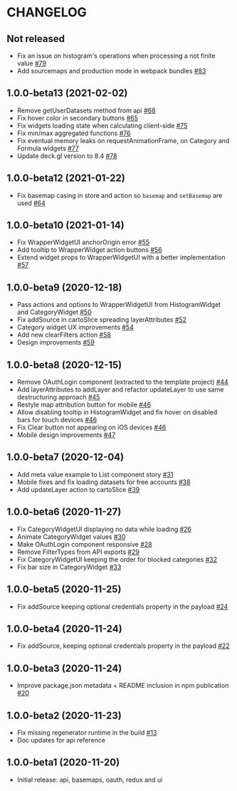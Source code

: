# CHANGELOG

## Not released

- Fix an issue on histogram's operations when processing a not finite value [#79](https://github.com/CartoDB/carto-react-lib/pull/79)
- Add sourcemaps and production mode in webpack bundles [#83](https://github.com/CartoDB/carto-react-lib/pull/83)

## 1.0.0-beta13 (2021-02-02)

- Remove getUserDatasets method from api [#68](https://github.com/CartoDB/carto-react-lib/pull/68)
- Fix hover color in secondary buttons [#65](https://github.com/CartoDB/carto-react-lib/pull/65)
- Fix widgets loading state when calculating client-side [#75](https://github.com/CartoDB/carto-react-lib/pull/75)
- Fix min/max aggregated functions [#76](https://github.com/CartoDB/carto-react-lib/pull/76)
- Fix eventual memory leaks on requestAnimationFrame, on Category and Formula widgets [#77](https://github.com/CartoDB/carto-react-lib/pull/77)
- Update deck.gl version to 8.4 [#78](https://github.com/CartoDB/carto-react-lib/pull/78)

## 1.0.0-beta12 (2021-01-22)

- Fix basemap casing in store and action so `basemap` and `setBasemap` are used [#64](https://github.com/CartoDB/carto-react-lib/pull/64)

## 1.0.0-beta10 (2021-01-14)

- Fix WrapperWidgetUI anchorOrigin error [#55](https://github.com/CartoDB/carto-react-lib/pull/55)
- Add tooltip to WrapperWidget action buttons [#56](https://github.com/CartoDB/carto-react-lib/pull/56)
- Extend widget props to WrapperWidgetUI with a better implementation [#57](https://github.com/CartoDB/carto-react-lib/pull/57)

## 1.0.0-beta9 (2020-12-18)

- Pass actions and options to WrapperWidgetUI from HistogramWidget and CategoryWidget [#50](https://github.com/CartoDB/carto-react-lib/pull/50)
- Fix addSource in cartoSlice spreading layerAttributes [#52](https://github.com/CartoDB/carto-react-lib/pull/52)
- Category widget UX improvements [#54](https://github.com/CartoDB/carto-react-lib/pull/54)
- Add new clearFilters action [#58](https://github.com/CartoDB/carto-react-lib/pull/58)
- Design improvements [#59](https://github.com/CartoDB/carto-react-lib/pull/59)

## 1.0.0-beta8 (2020-12-15)

- Remove OAuthLogin component (extracted to the template project) [#44](https://github.com/CartoDB/carto-react-lib/pull/44)
- Add layerAttributes to addLayer and refactor updateLayer to use same destructuring approach [#45](https://github.com/CartoDB/carto-react-lib/pull/45)
- Restyle map attribution button for mobile [#46](https://github.com/CartoDB/carto-react-lib/pull/46)
- Allow disabling tooltip in HistogramWidget and fix hover on disabled bars for touch devices [#46](https://github.com/CartoDB/carto-react-lib/pull/46)
- Fix Clear button not appearing on iOS devices [#46](https://github.com/CartoDB/carto-react-lib/pull/46)
- Mobile design improvements [#47](https://github.com/CartoDB/carto-react-lib/pull/47)

## 1.0.0-beta7 (2020-12-04)

- Add meta value example to List component story [#31](https://github.com/CartoDB/carto-react-lib/pull/31)
- Mobile fixes and fix loading datasets for free accounts [#38](https://github.com/CartoDB/carto-react-lib/pull/38)
- Add updateLayer action to cartoSlice [#39](https://github.com/CartoDB/carto-react-lib/pull/39)

## 1.0.0-beta6 (2020-11-27)

- Fix CategoryWidgetUI displaying no data while loading [#26](https://github.com/CartoDB/carto-react-lib/pull/26)
- Animate CategoryWidget values [#30](https://github.com/CartoDB/carto-react-lib/pull/30)
- Make OAuthLogin component responsive [#28](https://github.com/CartoDB/carto-react-lib/pull/28)
- Remove FilterTypes from API exports [#29](https://github.com/CartoDB/carto-react-lib/pull/29)
- Fix CategoryWidgetUI keeping the order for blocked categories [#32](https://github.com/CartoDB/carto-react-lib/pull/32)
- Fix bar size in CategoryWidget [#33](https://github.com/CartoDB/carto-react-lib/pull/33)

## 1.0.0-beta5 (2020-11-25)

- Fix addSource keeping optional credentials property in the payload [#24](https://github.com/CartoDB/carto-react-lib/pull/24)

## 1.0.0-beta4 (2020-11-24)

- Fix addSource, keeping optional credentials property in the payload [#22](https://github.com/CartoDB/carto-react-lib/pull/22)

## 1.0.0-beta3 (2020-11-24)

- Improve package.json metadata + README inclusion in npm publication [#20](https://github.com/CartoDB/carto-react-lib/pull/20)

## 1.0.0-beta2 (2020-11-23)

- Fix missing regenerator runtime in the build [#13](https://github.com/CartoDB/carto-react-lib/pull/13)
- Doc updates for api reference

## 1.0.0-beta1 (2020-11-20)

- Initial release: api, basemaps, oauth, redux and ui
